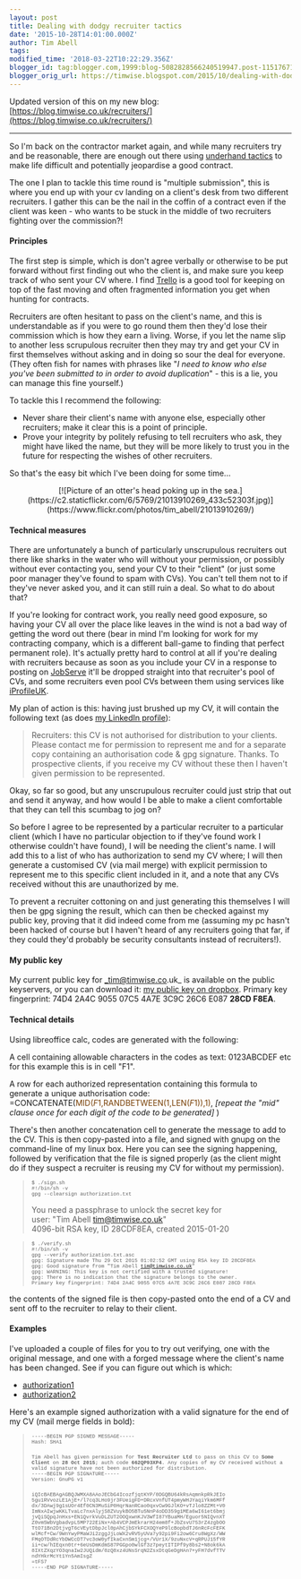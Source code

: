 ```yaml
---
layout: post
title: Dealing with dodgy recruiter tactics
date: '2015-10-28T14:01:00.000Z'
author: Tim Abell
tags: 
modified_time: '2018-03-22T10:22:29.356Z'
blogger_id: tag:blogger.com,1999:blog-5082828566240519947.post-1151767132496497466
blogger_orig_url: https://timwise.blogspot.com/2015/10/dealing-with-dodgy-recruiter-tactics.html
---
```


Updated version of this on my new blog: [https://blog.timwise.co.uk/recruiters/](https://blog.timwise.co.uk/recruiters/)  

---  

So I'm back on the contractor market again, and while many recruiters try and be reasonable, there are enough out there using [underhand tactics](http://www.brandonsavage.net/why-recruiters-are-bad-for-your-career/) to make life difficult and potentially jeopardise a good contract.  

The one I plan to tackle this time round is "multiple submission", this is where you end up with your cv landing on a client's desk from two different recruiters. I gather this can be the nail in the coffin of a contract even if the client was keen - who wants to be stuck in the middle of two recruiters fighting over the commission?!  

#### Principles

The first step is simple, which is don't agree verbally or otherwise to be put forward without first finding out who the client is, and make sure you keep track of who sent your CV where. I find [Trello](https://trello.com/timabell2/recommend) is a good tool for keeping on top of the fast moving and often fragmented information you get when hunting for contracts.  

Recruiters are often hesitant to pass on the client's name, and this is understandable as if you were to go round them then they'd lose their commission which is how they earn a living. Worse, if you let the name slip to another less scrupulous recruiter then they may try and get your CV in first themselves without asking and in doing so sour the deal for everyone. (They often fish for names with phrases like "_I need to know who else you've been submitted to in order to avoid duplication_" - this is a lie, you can manage this fine yourself.)  

To tackle this I recommend the following:  

*   Never share their client's name with anyone else, especially other recruiters; make it clear this is a point of principle.
*   Prove your integrity by politely refusing to tell recruiters who ask, they might have liked the name, but they will be more likely to trust you in the future for respecting the wishes of other recruiters.

So that's the easy bit which I've been doing for some time...  

<div class="separator" style="clear: both; text-align: center;">[![Picture of an otter's head poking up in the sea.](https://c2.staticflickr.com/6/5769/21013910269_433c52303f.jpg)](https://www.flickr.com/photos/tim_abell/21013910269/)</div>

#### Technical measures

There are unfortunately a bunch of particularly unscrupulous recruiters out there like sharks in the water who will without your permission, or possibly without ever contacting you, send your CV to their "client" (or just some poor manager they've found to spam with CVs). You can't tell them not to if they've never asked you, and it can still ruin a deal. So what to do about that?  

If you're looking for contract work, you really need good exposure, so having your CV all over the place like leaves in the wind is not a bad way of getting the word out there (bear in mind I'm looking for work for my contracting company, which is a different ball-game to finding that perfect permanent role). It's actually pretty hard to control at all if you're dealing with recruiters because as soon as you include your CV in a response to posting on [JobServe](http://www.jobserve.com/) it'll be dropped straight into that recruiter's pool of CVs, and some recruiters even pool CVs between them using services like [iProfileUK](http://www.iprofileuk.com/).  

My plan of action is this: having just brushed up my CV, it will contain the following text (as does [my LinkedIn profile](https://www.linkedin.com/in/timabell)):  

> Recruiters: this CV is not authorised for distribution to your clients. Please contact me for permission to represent me and for a separate copy containing an authorisation code & gpg signature. Thanks. To prospective clients, if you receive my CV without these then I haven't given permission to be represented.

Okay, so far so good, but any unscrupulous recruiter could just strip that out and send it anyway, and how would I be able to make a client comfortable that they can tell this scumbag to jog on?  

So before I agree to be represented by a particular recruiter to a particular client (which I have no particular objection to if they've found work I otherwise couldn't have found), I will be needing the client's name. I will add this to a list of who has authorization to send my CV where; I will then generate a customised CV (via mail merge) with explicit permission to represent me to this specific client included in it, and a note that any CVs received without this are unauthorized by me.  

To prevent a recruiter cottoning on and just generating this themselves I will then be gpg signing the result, which can then be checked against my public key, proving that it did indeed come from me (assuming my pc hasn't been hacked of course but I haven't heard of any recruiters going that far, if they could they'd probably be security consultants instead of recruiters!).   

#### My public key

My current public key for _tim@timwise.co.uk_ is available on the public keyservers, or you can download it: [my public key on dropbox](https://www.dropbox.com/s/2abgnkfff4gceru/Tim%20Abell%20tim%40timwise.co.uk%20%280x28CDF8EA%29%20pub.asc.txt?dl=0). Primary key fingerprint: 74D4 2A4C 9055 07C5 4A7E  3C9C 26C6 E087 **28CD F8EA**.  

#### Technical details

Using libreoffice calc, codes are generated with the following:  

A cell containing allowable characters in the codes as text: 0123ABCDEF etc for this example this is in cell "F1".  

A row for each authorized representation containing this formula to generate a unique authorisation code: =CONCATENATE(<span style="color: #783f04;">MID($F$1,RANDBETWEEN(1,LEN($F$1)),1)</span>, _[repeat the "mid" clause once for each digit of the code to be generated]_ )  

There's then another concatenation cell to generate the message to add to the CV. This is then copy-pasted into a file, and signed with gnupg on the command-line of my linux box. Here you can see the signing happening, followed by verification that the file is signed properly (as the client might do if they suspect a recruiter is reusing my CV for without my permission).  

> <span style="font-family: &quot;courier new&quot; , &quot;courier&quot; , monospace;"><span style="font-size: xx-small;">$ ./sign.sh</span></span><span style="font-family: &quot;courier new&quot; , &quot;courier&quot; , monospace;"></span>  
> <span style="font-family: &quot;courier new&quot; , &quot;courier&quot; , monospace;"><span style="font-size: xx-small;">#!/bin/sh -v</span></span>  
> <span style="font-family: &quot;courier new&quot; , &quot;courier&quot; , monospace;"><span style="font-size: xx-small;">gpg --clearsign authorization.txt  
>   
> You need a passphrase to unlock the secret key for  
> user: "Tim Abell <tim@timwise.co.uk>"  
> 4096-bit RSA key, ID 28CDF8EA, created 2015-01-20</span></span>

> <span style="font-family: &quot;courier new&quot; , &quot;courier&quot; , monospace;"><span style="font-size: xx-small;">$ ./verify.sh  
> #!/bin/sh -v  
> gpg --verify authorization.txt.asc  
> gpg: Signature made Thu 29 Oct 2015 01:02:52 GMT using RSA key ID 28CDF8EA  
> gpg: Good signature from "Tim Abell <tim@timwise.co.uk>"  
> gpg: WARNING: This key is not certified with a trusted signature!  
> gpg:          There is no indication that the signature belongs to the owner.  
> Primary key fingerprint: 74D4 2A4C 9055 07C5 4A7E  3C9C 26C6 E087 28CD F8EA</span></span>

the contents of the signed file is then copy-pasted onto the end of a CV and sent off to the recruiter to relay to their client.  

#### Examples

I've uploaded a couple of files for you to try out verifying, one with the original message, and one with a forged message where the client's name has been changed. See if you can figure out which is which:  

*   [authorization1](https://www.dropbox.com/s/ycr0x9gruzjxlch/authorization1.txt?dl=0)
*   [authorization2](https://www.dropbox.com/s/mlzyk3dd406dkqu/authorization2.txt?dl=0)

Here's an example signed authorization with a valid signature for the end of my CV (mail merge fields in bold):  

> <span style="font-size: xx-small;"><span style="font-family: &quot;courier new&quot; , &quot;courier&quot; , monospace;">-----BEGIN PGP SIGNED MESSAGE-----</span></span>  
> <span style="font-size: xx-small;"><span style="font-family: &quot;courier new&quot; , &quot;courier&quot; , monospace;">Hash: SHA1</span></span>  
> <span style="font-size: xx-small;"><span style="font-family: &quot;courier new&quot; , &quot;courier&quot; , monospace;"></span></span>  
> <span style="font-size: xx-small;"><span style="font-family: &quot;courier new&quot; , &quot;courier&quot; , monospace;">Tim Abell has given permission for **Test Recruiter Ltd** to pass on this CV to **Some Client** on **28 Oct 2015**; auth code **662QP93XP4**. Any copies of my CV received without a valid signature have not been authorized for distribution.</span></span>  
> <span style="font-size: xx-small;"><span style="font-family: &quot;courier new&quot; , &quot;courier&quot; , monospace;">-----BEGIN PGP SIGNATURE-----</span></span>  
> <span style="font-size: xx-small;"><span style="font-family: &quot;courier new&quot; , &quot;courier&quot; , monospace;">Version: GnuPG v1</span></span>  
> <span style="font-size: xx-small;"><span style="font-family: &quot;courier new&quot; , &quot;courier&quot; , monospace;"></span></span>  
> <span style="font-size: xx-small;"><span style="font-family: &quot;courier new&quot; , &quot;courier&quot; , monospace;">iQIcBAEBAgAGBQJWMXA8AAoJECbG4IcozfjqtKYP/0DGQBU64kRsAqmnkpRkJEIo</span></span>  
> <span style="font-size: xx-small;"><span style="font-family: &quot;courier new&quot; , &quot;courier&quot; , monospace;">5gu1RVvozLE1AjE+/l7cq3LHo9jr3FUeigFD+DRcxVnfUT4pmyWHJYaqiYkm6MFf</span></span>  
> <span style="font-size: xx-small;"><span style="font-family: &quot;courier new&quot; , &quot;courier&quot; , monospace;">dx/3DAwj9g1sUOr4Ef0CN3MuSiP0HqrNanRCao0qxvCw9GJlKO+vTJlo8ZZMt+V0</span></span>  
> <span style="font-size: xx-small;"><span style="font-family: &quot;courier new&quot; , &quot;courier&quot; , monospace;">ImNxAIwjwKKLTvaLc7nxAlyjS8ZVuykBO5BTu5NnP4oDD359g1MEa6wI61et6bmj</span></span>  
> <span style="font-size: xx-small;"><span style="font-family: &quot;courier new&quot; , &quot;courier&quot; , monospace;">jvQiSQpqJnHxs+EN1QvrkVuDLZUT2OOQxwnKJV3WfI87YBuaMH/Eguor5NIQvnXT</span></span>  
> <span style="font-size: xx-small;"><span style="font-family: &quot;courier new&quot; , &quot;courier&quot; , monospace;">Z0vm5WbVgbadvpL5MP722EiNx+Ab4VCPJmEkrarH24em8f+JbZsvU753rZ4zgbOO</span></span>  
> <span style="font-size: xx-small;"><span style="font-family: &quot;courier new&quot; , &quot;courier&quot; , monospace;">TtO71Bn2DtjvgT6cVEytDbpJcl0pAhCjbSYkFCXOQYeP9lcBopbdTJ6nRcFcFEFK</span></span>  
> <span style="font-size: xx-small;"><span style="font-family: &quot;courier new&quot; , &quot;courier&quot; , monospace;">wlMcf+Cw/9WnYwyPMaWJi2zggJjLoWX2vRV5yUVa7y92pi9Fi2ow6Cru8WgXz/WW</span></span>  
> <span style="font-size: xx-small;"><span style="font-family: &quot;courier new&quot; , &quot;courier&quot; , monospace;">FMqOTDdRcYbDWCcDT7vc3oW0yfIkaCxnSm1jcg+/VUr1X/9zuNxcV+qRPUJ15fYR</span></span>  
> <span style="font-size: xx-small;"><span style="font-family: &quot;courier new&quot; , &quot;courier&quot; , monospace;">ii+cw/hIEqxn0tr+6eUsDmKdmS87PGGpo0wlGf3z7peytITIPf9y8bs2+N8ok6kA</span></span>  
> <span style="font-size: xx-small;"><span style="font-family: &quot;courier new&quot; , &quot;courier&quot; , monospace;">8IXtZXqzYO3qnaIw2JUQidm/0zQ8xz4UNsSrqN2ZsxDtqGeDgHAn7+yFH7dvfTTV</span></span>  
> <span style="font-size: xx-small;"><span style="font-family: &quot;courier new&quot; , &quot;courier&quot; , monospace;">ndYHkrMcYt1Yn5AmIsgZ</span></span>  
> <span style="font-size: xx-small;"><span style="font-family: &quot;courier new&quot; , &quot;courier&quot; , monospace;">=tFS7</span></span>  
> <span style="font-size: xx-small;"><span style="font-family: &quot;courier new&quot; , &quot;courier&quot; , monospace;">-----END PGP SIGNATURE-----</span></span>

